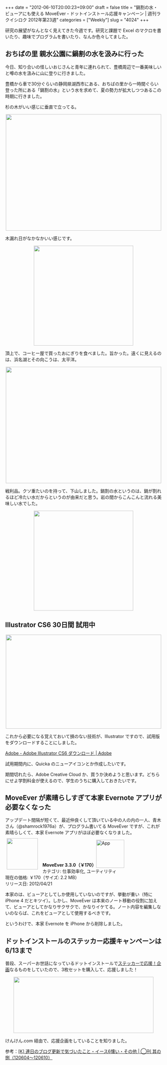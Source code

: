 +++
date = "2012-06-10T20:00:23+09:00"
draft = false
title = "鍋割の水・ビューアにも使える MoveEver・ドットインストール応援キャンペーン | 週刊ラクイシロク 2012年第23週"
categories = ["Weekly"]
slug = "4024"
+++

研究の展望がなんとなく見えてきた今週です。研究と課題で Excel のマクロを書いたり、趣味でプログラムを書いたり、なんか色々してました。

<h2>おちばの里 親水公園に鍋割の水を汲みに行った</h2>

今日、知り合いの怪しいおじさんと青年に連れられて、豊橋周辺で一番美味しいと噂の水を汲みに山に登りに行きました。

豊橋から車で30分ぐらいの静岡県湖西市にある、おちばの里から一時間ぐらい登った所にある「鍋割の水」という水を求めて、夏の勢力が拡大しつつあるこの時期に行きました。

杉の木がいい感じに垂直で立ってる。

<img style="display:block; margin-left:auto; margin-right:auto;" src="/images/2012/06/4024_1.jpg" border="0" width="500" height="373" />

木漏れ日がなかなかいい感じです。

<img style="display:block; margin-left:auto; margin-right:auto;" src="/images/2012/06/4024_2.jpg" border="0" width="320" height="320" />

頂上で、コーヒー屋で買ったおにぎりを食べました。旨かった。遠くに見えるのは、浜名湖とその向こうは、太平洋。

<img style="display:block; margin-left:auto; margin-right:auto;" src="/images/2012/06/4024_3.jpg" border="0" width="500" height="373" />

戦利品。クソ重たいのを持って、下山しました。鍋割の水というのは、鍋が割れるほど冷たい水だからというのが由来だと思う。岩の間からこんこんと流れる美味しい水でした。

<img style="display:block; margin-left:auto; margin-right:auto;" src="/images/2012/06/4024_4.jpg" border="0" width="320" height="320" />

<h2>Illustrator CS6 30日間 試用中</h2>

<img style="display:block; margin-left:auto; margin-right:auto;" src="/images/2012/06/4024_5.png" border="0" width="500" height="301" />

これから必要になる覚えておいて損のない技術が、Illustrator ですので、試用版をダウンロードすることにしました。

<a href="http://www.adobe.com/cfusion/tdrc/index.cfm?product=illustrator&loc=ja" target="_blank">Adobe - Adobe Illustrator CS6 ダウンロード | Adobe</a>

試用期間内に、Quicka のニューアイコンとか作成したいです。

期間切れたら、Adobe Creative Cloud か、買うか決めようと思います。どちらにせよ学割料金が使えるので、学生のうちに購入しておきたいです。

<h2>MoveEver が素晴らしすぎて本家 Evernote アプリが必要なくなった</h2>

アップデート間隔が短くて、最近仲良くして頂いている中の人の内の一人、青木さん（@shamrock1976a）が、プログラム書いてる MoveEver ですが、これが素晴らしくて、本家 Evernote アプリがほぼ必要なくなりました。

<a href="https://itunes.apple.com/jp/app/id519536675?mt=8&uo=4&at=11l3RT" target="_blank" rel="nofollow"><img width="100" class="alignleft" align="left" src="http://a4.mzstatic.com/us/r1000/118/Purple/v4/38/10/35/3810357c-1dcb-2009-a338-d1c6c47dd2f2/STuOD06YkhNp0Pelmiqr8w-temp-upload.xidfqzzp.100x100-75.png" style="margin: -5px 15px 1px 5px;"></a><strong> MoveEver 3.3.0（￥170）</strong><a href="https://itunes.apple.com/jp/app/id519536675?mt=8&uo=4&at=11l3RT" target="_blank" rel="nofollow"><img src="/images/2012/12/viewinitunes_jp.png" style="vertical-align:bottom;" width="90" alt="App"></a><br> カテゴリ: 仕事効率化, ユーティリティ<br> 現在の価格: ￥170（サイズ: 2.2 MB）<br> リリース日: 2012/04/21<br style="clear: both;">

本家のは、ビューアとしてしか使用していないのですが、挙動が重い（特に iPhone 4 だとキツイ）。しかし、MoveEver は本来のノート移動の役割に加えて、ビューアとしてかなりサクサクで、かなりイケてる。ノート内容を編集しないのならば、これをビューアとして使用するべきです。

というわけで、本家 Evernote を iPhone から削除しました。

<h2>ドットインストールのステッカー応援キャンペーンは6/13まで</h2>

普段、スーパーお世話になっているドットインストールで<a href="http://sticker.dotinstall.com/" target="_blank">ステッカーで応援！企画</a>なるものをしていたので、3枚セットを購入して、応援しました！

<img style="display:block; margin-left:auto; margin-right:auto;" src="/images/2012/06/4024_6.jpeg" border="0" width="450" height="180" />

けんけん.com 経由で、応援企画をしていることを知りました。

参考：<a href="http://knk-n.com/2012/06/10/marucom8/" target="_blank">[K] 連日のブログ更新で気づいたこと・イース6懐い・その他 | ◯刊 其の捌（120604〜120610）</a>
